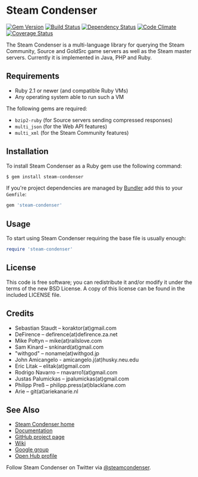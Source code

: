 Steam Condenser
===============

[![Gem Version](https://badge.fury.io/rb/steam-condenser.svg)](http://badge.fury.io/rb/steam-condenser)
[![Build Status](https://travis-ci.org/koraktor/steam-condenser-ruby.svg)](http://travis-ci.org/koraktor/steam-condenser-ruby)
[![Dependency Status](https://gemnasium.com/koraktor/steam-condenser-ruby.svg)](https://gemnasium.com/koraktor/steam-condenser-ruby)
[![Code Climate](https://codeclimate.com/github/koraktor/steam-condenser-ruby.svg)](https://codeclimate.com/github/koraktor/steam-condenser-ruby)
[![Coverage Status](https://coveralls.io/repos/koraktor/steam-condenser-ruby/badge.svg)](https://coveralls.io/r/koraktor/steam-condenser-ruby)

The Steam Condenser is a multi-language library for querying the Steam
Community, Source and GoldSrc game servers as well as the Steam master servers.
Currently it is implemented in Java, PHP and Ruby.

## Requirements

* Ruby 2.1 or newer (and compatible Ruby VMs)
* Any operating system able to run such a VM

The following gems are required:

* `bzip2-ruby` (for Source servers sending compressed responses)
* `multi_json` (for the Web API features)
* `multi_xml` (for the Steam Community features)

## Installation

To install Steam Condenser as a Ruby gem use the following command:

```bash
$ gem install steam-condenser
```

If you're project dependencies are managed by [Bundler](http://bundler.io) add
this to your `Gemfile`:

```ruby
gem 'steam-condenser'
```

## Usage

To start using Steam Condenser requiring the base file is usually enough:

```ruby
require 'steam-condenser'
```

## License

This code is free software; you can redistribute it and/or modify it under the
terms of the new BSD License. A copy of this license can be found in the
included LICENSE file.

## Credits

* Sebastian Staudt – koraktor(at)gmail.com
* DeFirence – defirence(at)defirence.za.net
* Mike Połtyn – mike(at)railslove.com
* Sam Kinard – snkinard(at)gmail.com
* "withgod" – noname(at)withgod.jp
* John Amicangelo - amicangelo.j(at)husky.neu.edu
* Eric Litak – elitak(at)gmail.com
* Rodrigo Navarro – rnavarro1(at)gmail.com
* Justas Palumickas – jpalumickas(at)gmail.com
* Philipp Preß – philipp.press(at)blacklane.com
* Arie – git(at)ariekanarie.nl

## See Also

* [Steam Condenser home](https://koraktor.de/steam-condenser)
* [Documentation](https://rubydoc.info/gems/steam-condenser)
* [GitHub project page](https://github.com/koraktor/steam-condenser)
* [Wiki](https://github.com/koraktor/steam-condenser/wiki)
* [Google group](https://groups.google.com/group/steam-condenser)
* [Open Hub profile](https://www.openhub.net/p/steam-condenser)

Follow Steam Condenser on Twitter via
[@steamcondenser](https://twitter.com/steamcondenser).
